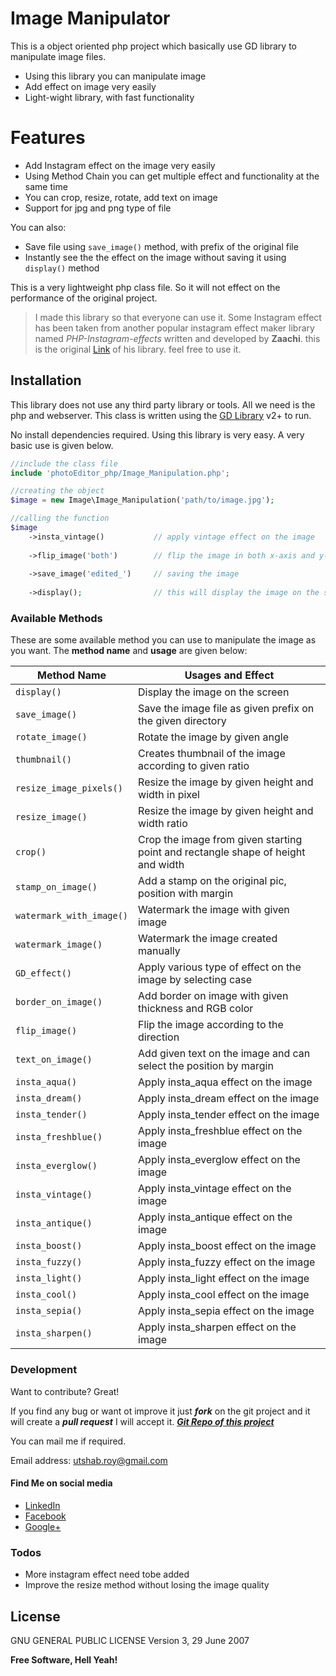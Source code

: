 # Image Manipulator


This is a object oriented php project which basically use GD library to manipulate image files. 

  - Using this library you can manipulate image
  - Add effect on image very easily
  - Light-wight library, with fast functionality

# Features

  - Add Instagram effect on the image very easily 
  - Using Method Chain you can get multiple effect and functionality at the same time 
  - You can crop, resize, rotate, add text on image 
  - Support for jpg and png type of file 


You can also:
  - Save file using `save_image()` method, with prefix of the original file
  - Instantly see the the effect on the image without saving it using `display()` method
  

This is a very lightweight php class file. So it will not effect on the performance of the original project.

> I made this library so that everyone can use it.
> Some Instagram effect has been taken from another popular 
> instagram effect maker library named *PHP-Instagram-effects*
> written and developed by **Zaachi**.
> this is the original [Link](https://github.com/zaachi/PHP-Instagram-effects) of his library.
> feel free to use it.



## Installation

This library does not use any third party library or tools. All we need is the php and webserver. This class is written using the [GD Library](http://php.net/manual/en/book.image.php) v2+ to run.

No install dependencies required. Using this library is very easy. A very basic use is given below. 


```php
//include the class file
include 'photoEditor_php/Image_Manipulation.php';

//creating the object
$image = new Image\Image_Manipulation('path/to/image.jpg');

//calling the function
$image
    ->insta_vintage()           // apply vintage effect on the image
    
    ->flip_image('both')        // flip the image in both x-axis and y-axis
    
    ->save_image('edited_')     // saving the image   
    
    ->display();                // this will display the image on the screen
```



### Available Methods

These are some available method you can use to manipulate the image as you want. The **method name** and **usage** are given below:

| Method Name | Usages and Effect |
| ------ | ------ |
| `display()` | Display the image on the screen |
| `save_image()` | Save the image file as given prefix on the given directory  |
| `rotate_image()` | Rotate the image by given angle  |
| `thumbnail()` | Creates thumbnail of the image according to given ratio |
| `resize_image_pixels()` | Resize the image by given height and width in pixel |
| `resize_image()` | Resize the image by given height and width ratio |
| `crop()` | Crop the image from given starting point and rectangle shape of height and width |
| `stamp_on_image()` | Add a stamp on the original pic, position with margin |
| `watermark_with_image()` | Watermark the image with given image |
| `watermark_image()` | Watermark the image created manually |
| `GD_effect()` | Apply various type of effect on the image by selecting case |
| `border_on_image()` | Add border on image with given thickness and RGB color |
| `flip_image()` | Flip the image according to the direction |
| `text_on_image()` | Add given text on the image and can select the position by margin |
| `insta_aqua()` | Apply insta_aqua effect on the image |
| `insta_dream()` | Apply insta_dream effect on the image |
| `insta_tender()` | Apply insta_tender effect on the image |
| `insta_freshblue()` | Apply insta_freshblue effect on the image |
| `insta_everglow()` | Apply insta_everglow effect on the image |
| `insta_vintage()` | Apply insta_vintage effect on the image |
| `insta_antique()` | Apply insta_antique effect on the image |
| `insta_boost()` | Apply insta_boost effect on the image |
| `insta_fuzzy()` | Apply insta_fuzzy effect on the image |
| `insta_light()` | Apply insta_light effect on the image |
| `insta_cool()` | Apply insta_cool effect on the image |
| `insta_sepia()` | Apply insta_sepia effect on the image |
| `insta_sharpen()` | Apply insta_sharpen effect on the image |




### Development

Want to contribute? Great!

If you find any bug or want ot improve it just ***fork*** on the git project and it will create a  ***pull request*** I will accept it.
***[Git Repo of this project][gitRepo]***

You can mail me if required. 

Email address: <utshab.roy@gmail.com>


#### Find Me on social media

* [LinkedIn][linkedInLink]
* [Facebook][facebookLink]
* [Google+][googlePlusLink]


### Todos

 - More instagram effect need tobe added
 - Improve the resize method without losing the image quality

License
----

GNU GENERAL PUBLIC LICENSE Version 3, 29 June 2007


**Free Software, Hell Yeah!**

   [facebookLink]: <https://www.facebook.com/uutshab>
   [linkedInLink]: <https://www.linkedin.com/in/utshab-roy>
   [googlePlusLink]: <https://plus.google.com/u/0/+UtshabRoy>
   [gitRepo]: <https://github.com/utshab-roy/photoEditor_php>
   
